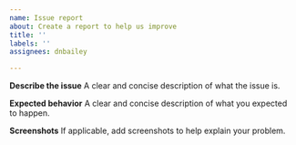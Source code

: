 ```yaml
---
name: Issue report
about: Create a report to help us improve
title: ''
labels: ''
assignees: dnbailey

---
```


**Describe the issue**
A clear and concise description of what the issue is.

**Expected behavior**
A clear and concise description of what you expected to happen.

**Screenshots**
If applicable, add screenshots to help explain your problem.
